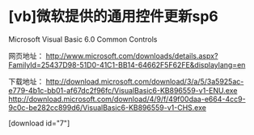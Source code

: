# [vb]微软提供的通用控件更新sp6

Microsoft Visual Basic 6.0 Common Controls

网页地址： http://www.microsoft.com/downloads/details.aspx?FamilyId=25437D98-51D0-41C1-BB14-64662F5F62FE&displaylang=en 

下载地址： http://download.microsoft.com/download/3/a/5/3a5925ac-e779-4b1c-bb01-af67dc2f96fc/VisualBasic6-KB896559-v1-ENU.exe http://download.microsoft.com/download/4/9/f/49f00daa-e664-4cc9-9c0c-be282cc899d6/VisualBasic6-KB896559-v1-CHS.exe   

<!-- more -->

[download id="7"]

